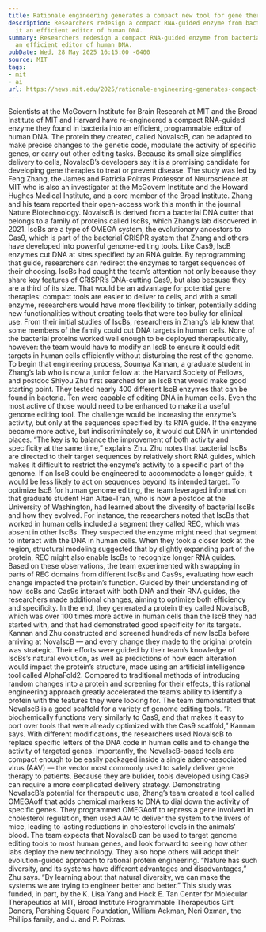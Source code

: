 ```yaml
---
title: Rationale engineering generates a compact new tool for gene therapy
description: Researchers redesign a compact RNA-guided enzyme from bacteria, making
  it an efficient editor of human DNA.
summary: Researchers redesign a compact RNA-guided enzyme from bacteria, making it
  an efficient editor of human DNA.
pubDate: Wed, 28 May 2025 16:15:00 -0400
source: MIT
tags:
- mit
- ai
url: https://news.mit.edu/2025/rationale-engineering-generates-compact-new-tool-gene-therapy-0528
---
```


Scientists at the McGovern Institute for Brain Research at MIT and the Broad Institute of MIT and Harvard have re-engineered a compact RNA-guided enzyme they found in bacteria into an efficient, programmable editor of human DNA.
The protein they created, called NovaIscB, can be adapted to make precise changes to the genetic code, modulate the activity of specific genes, or carry out other editing tasks. Because its small size simplifies delivery to cells, NovaIscB’s developers say it is a promising candidate for developing gene therapies to treat or prevent disease.
The study was led by Feng Zhang, the James and Patricia Poitras Professor of Neuroscience at MIT who is also an investigator at the McGovern Institute and the Howard Hughes Medical Institute, and a core member of the Broad Institute. Zhang and his team reported their open-access work this month in the journal Nature Biotechnology.
NovaIscB is derived from a bacterial DNA cutter that belongs to a family of proteins called IscBs, which Zhang’s lab discovered in 2021. IscBs are a type of OMEGA system, the evolutionary ancestors to Cas9, which is part of the bacterial CRISPR system that Zhang and others have developed into powerful genome-editing tools. Like Cas9, IscB enzymes cut DNA at sites specified by an RNA guide. By reprogramming that guide, researchers can redirect the enzymes to target sequences of their choosing.
IscBs had caught the team’s attention not only because they share key features of CRISPR’s DNA-cutting Cas9, but also because they are a third of its size. That would be an advantage for potential gene therapies: compact tools are easier to deliver to cells, and with a small enzyme, researchers would have more flexibility to tinker, potentially adding new functionalities without creating tools that were too bulky for clinical use.
From their initial studies of IscBs, researchers in Zhang’s lab knew that some members of the family could cut DNA targets in human cells. None of the bacterial proteins worked well enough to be deployed therapeutically, however: the team would have to modify an IscB to ensure it could edit targets in human cells efficiently without disturbing the rest of the genome.
To begin that engineering process, Soumya Kannan, a graduate student in Zhang’s lab who is now a junior fellow at the Harvard Society of Fellows, and postdoc Shiyou Zhu first searched for an IscB that would make good starting point. They tested nearly 400 different IscB enzymes that can be found in bacteria. Ten were capable of editing DNA in human cells.
Even the most active of those would need to be enhanced to make it a useful genome editing tool. The challenge would be increasing the enzyme’s activity, but only at the sequences specified by its RNA guide. If the enzyme became more active, but indiscriminately so, it would cut DNA in unintended places. “The key is to balance the improvement of both activity and specificity at the same time,” explains Zhu.
Zhu notes that bacterial IscBs are directed to their target sequences by relatively short RNA guides, which makes it difficult to restrict the enzyme’s activity to a specific part of the genome. If an IscB could be engineered to accommodate a longer guide, it would be less likely to act on sequences beyond its intended target.
To optimize IscB for human genome editing, the team leveraged information that graduate student Han Altae-Tran, who is now a postdoc at the University of Washington, had learned about the diversity of bacterial IscBs and how they evolved. For instance, the researchers noted that IscBs that worked in human cells included a segment they called REC, which was absent in other IscBs. They suspected the enzyme might need that segment to interact with the DNA in human cells. When they took a closer look at the region, structural modeling suggested that by slightly expanding part of the protein, REC might also enable IscBs to recognize longer RNA guides.
Based on these observations, the team experimented with swapping in parts of REC domains from different IscBs and Cas9s, evaluating how each change impacted the protein’s function. Guided by their understanding of how IscBs and Cas9s interact with both DNA and their RNA guides, the researchers made additional changes, aiming to optimize both efficiency and specificity.
In the end, they generated a protein they called NovaIscB, which was over 100 times more active in human cells than the IscB they had started with, and that had demonstrated good specificity for its targets.
Kannan and Zhu constructed and screened hundreds of new IscBs before arriving at NovaIscB — and every change they made to the original protein was strategic. Their efforts were guided by their team’s knowledge of IscBs’s natural evolution, as well as predictions of how each alteration would impact the protein’s structure, made using an artificial intelligence tool called AlphaFold2. Compared to traditional methods of introducing random changes into a protein and screening for their effects, this rational engineering approach greatly accelerated the team’s ability to identify a protein with the features they were looking for.
The team demonstrated that NovaIscB is a good scaffold for a variety of genome editing tools. “It biochemically functions very similarly to Cas9, and that makes it easy to port over tools that were already optimized with the Cas9 scaffold,” Kannan says. With different modifications, the researchers used NovaIscB to replace specific letters of the DNA code in human cells and to change the activity of targeted genes.
Importantly, the NovaIscB-based tools are compact enough to be easily packaged inside a single adeno-associated virus (AAV) — the vector most commonly used to safely deliver gene therapy to patients. Because they are bulkier, tools developed using Cas9 can require a more complicated delivery strategy.
Demonstrating NovaIscB’s potential for therapeutic use, Zhang’s team created a tool called OMEGAoff that adds chemical markers to DNA to dial down the activity of specific genes. They programmed OMEGAoff to repress a gene involved in cholesterol regulation, then used AAV to deliver the system to the livers of mice, leading to lasting reductions in cholesterol levels in the animals’ blood.
The team expects that NovaIscB can be used to target genome editing tools to most human genes, and look forward to seeing how other labs deploy the new technology. They also hope others will adopt their evolution-guided approach to rational protein engineering. “Nature has such diversity, and its systems have different advantages and disadvantages,” Zhu says. “By learning about that natural diversity, we can make the systems we are trying to engineer better and better.”
This study was funded, in part, by the K. Lisa Yang and Hock E. Tan Center for Molecular Therapeutics at MIT, Broad Institute Programmable Therapeutics Gift Donors, Pershing Square Foundation, William Ackman, Neri Oxman, the Phillips family, and J. and P. Poitras.